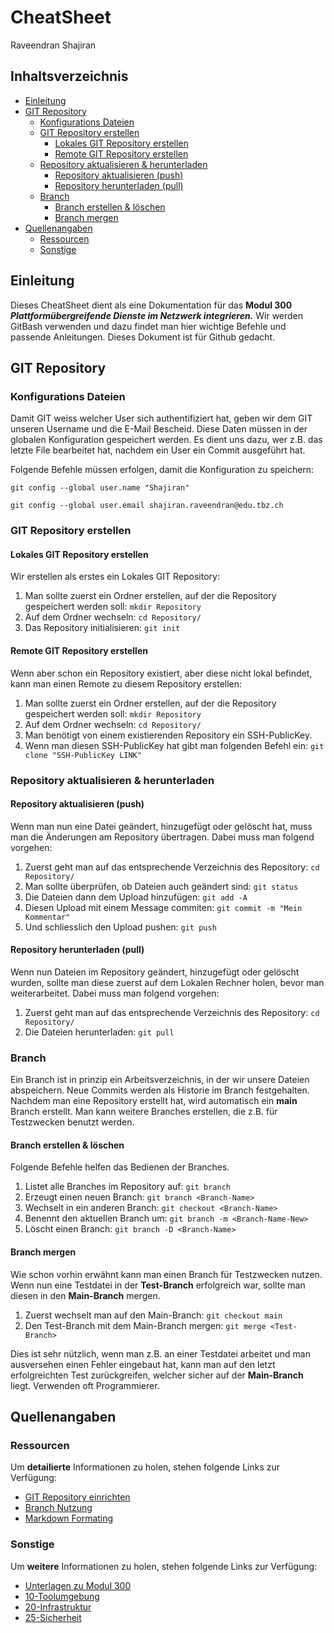 # CheatSheet

Raveendran Shajiran

## Inhaltsverzeichnis
- [Einleitung](#einleitung)
- [GIT Repository](#git-repository)
  - [Konfigurations Dateien](#konfigurations-dateien)
  - [GIT Repository erstellen](#git-repository-erstellen)
    - [Lokales GIT Repository erstellen](#lokales-git-repository-erstellen)
    - [Remote GIT Repository erstellen](#remote-git-repository-erstellen)
  - [Repository aktualisieren & herunterladen](#repository-aktualisieren--herunterladen)
    - [Repository aktualisieren (push)](#repository-aktualisieren-push)
    - [Repository herunterladen (pull)](#repository-herunterladen-pull)
  - [Branch](#branch)
    - [Branch erstellen & löschen](#branch-erstellen--löschen)
    - [Branch mergen](#branch-mergen)
- [Quellenangaben](#quellenangaben)
  - [Ressourcen](#ressourcen)
  - [Sonstige](#sonstige)

<a name="Einleitung"></a>
## Einleitung
Dieses CheatSheet dient als eine Dokumentation für das **Modul 300** ***Plattformübergreifende Dienste im Netzwerk integrieren.***
Wir werden GitBash verwenden und dazu findet man hier wichtige Befehle und passende Anleitungen. Dieses Dokument ist für Github gedacht.

<a name="GIT_Repository"></a>
## GIT Repository
<a name="Konfigurations_Dateien"></a>
### Konfigurations Dateien
Damit GIT weiss welcher User sich authentifiziert hat, geben wir dem GIT unseren Username und die E-Mail Bescheid. Diese Daten müssen in der globalen Konfiguration gespeichert werden. Es dient uns dazu, wer z.B. das letzte File bearbeitet hat, nachdem ein User ein Commit ausgeführt hat. 

Folgende Befehle müssen erfolgen, damit die Konfiguration zu speichern:

`git config --global user.name "Shajiran"`

`git config --global user.email shajiran.raveendran@edu.tbz.ch`

<a name="GIT_Repository_erstellen"></a>
### GIT Repository erstellen
<a name="Lokales_GIT_Repository_erstellen"></a>
#### Lokales GIT Repository erstellen
Wir erstellen als erstes ein Lokales GIT Repository:
1. Man sollte zuerst ein Ordner erstellen, auf der die Repository gespeichert werden soll: `mkdir Repository`
2. Auf dem Ordner wechseln: `cd Repository/`
3. Das Repository initialisieren: `git init`

<a name="Remote_GIT_Repository_erstellen"></a>
#### Remote GIT Repository erstellen
Wenn aber schon ein Repository existiert, aber diese nicht lokal befindet, kann man einen Remote zu diesem Repository erstellen:
1. Man sollte zuerst ein Ordner erstellen, auf der die Repository gespeichert werden soll: `mkdir Repository`
2. Auf dem Ordner wechseln: `cd Repository/`
2. Man benötigt von einem existierenden Repository ein SSH-PublicKey. 
3. Wenn man diesen SSH-PublicKey hat gibt man folgenden Befehl ein: `git clone "SSH-PublicKey LINK"`

<a name="Repository_aktualisieren_&_herunterladen"></a>
### Repository aktualisieren & herunterladen
<a name="Repository_aktualisieren_(push)"></a>
#### Repository aktualisieren (push)
Wenn man nun eine Datei geändert, hinzugefügt oder gelöscht hat, muss man die Änderungen am Repository übertragen. Dabei muss man folgend vorgehen:
1. Zuerst geht man auf das entsprechende Verzeichnis des Repository: `cd Repository/`
2. Man sollte überprüfen, ob Dateien auch geändert sind: `git status`
3. Die Dateien dann dem Upload hinzufügen: `git add -A`
4. Diesen Upload mit einem Message commiten: `git commit -m "Mein Kommentar"`
5. Und schliesslich den Upload pushen: `git push`

<a name="Repository_herunterladen_(pull)"></a>
#### Repository herunterladen (pull)
Wenn nun Dateien im Repository geändert, hinzugefügt oder gelöscht wurden, sollte man diese zuerst auf dem Lokalen Rechner holen, bevor man weiterarbeitet. Dabei muss man folgend vorgehen:
1. Zuerst geht man auf das entsprechende Verzeichnis des Repository: `cd Repository/`
2. Die Dateien herunterladen: `git pull`


<a name="Branch"></a>
### Branch
Ein Branch ist in prinzip ein Arbeitsverzeichnis, in der wir unsere Dateien abspeichern. Neue Commits werden als Historie im Branch festgehalten. Nachdem man eine Repository erstellt hat, wird automatisch ein **main** Branch erstellt. Man kann weitere Branches erstellen, die z.B. für Testzwecken benutzt werden. 

<a name="Branch_erstellen_&_löschen"></a>
#### Branch erstellen & löschen
Folgende Befehle helfen das Bedienen der Branches.
1. Listet alle Branches im Repository auf: `git branch`
2. Erzeugt einen neuen Branch: `git branch <Branch-Name>`
3. Wechselt in ein anderen Branch: `git checkout <Branch-Name>`
4. Benennt den aktuellen Branch um: `git branch -m <Branch-Name-New>`
5. Löscht einen Branch: `git branch -D <Branch-Name>`

<a name="Branch_mergen"></a>
#### Branch mergen
Wie schon vorhin erwähnt kann man einen Branch für Testzwecken nutzen. Wenn nun eine Testdatei in der **Test-Branch** erfolgreich war, sollte man diesen in den **Main-Branch** mergen. 
1. Zuerst wechselt man auf den Main-Branch: `git checkout main`
2. Den Test-Branch mit dem Main-Branch mergen: `git merge <Test-Branch>`

Dies ist sehr nützlich, wenn man z.B. an einer Testdatei arbeitet und man ausversehen einen Fehler eingebaut hat, kann man auf den letzt erfolgreichten Test zurückgreifen, welcher sicher auf der **Main-Branch** liegt. Verwenden oft Programmierer. 

<a name="Quellenangaben"></a>
## Quellenangaben
<a name="Ressourcen"></a>
### Ressourcen
Um **detailierte** Informationen zu holen, stehen folgende Links zur Verfügung:
- [GIT Repository einrichten](https://gitlab.com/mbe99/m300-git/-/tree/master)
- [Branch Nutzung](https://git-scm.com/book/de/v2/Git-Branching-Einfaches-Branching-und-Merging)
- [Markdown Formating](https://guides.github.com/features/mastering-markdown/)

<a name="Sonstige"></a>
### Sonstige
Um **weitere** Informationen zu holen, stehen folgende Links zur Verfügung:
- [Unterlagen zu Modul 300](https://github.com/mc-b/M300)
- [10-Toolumgebung](https://github.com/mc-b/M300/tree/master/10-Toolumgebung)
- [20-Infrastruktur](https://github.com/mc-b/M300/tree/master/20-Infrastruktur)
- [25-Sicherheit](https://github.com/mc-b/M300/tree/master/25-Sicherheit)
 
